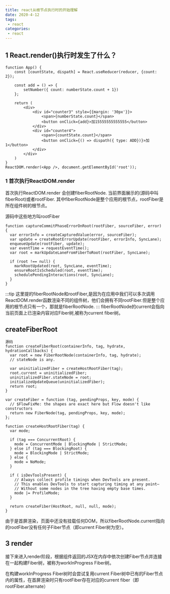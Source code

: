 ```yaml
---
title: react从根节点执行时的开始理解
date: 2020-4-12
tags:
 - react
categories:
 - react
---
```


## 1 React.render()执行时发生了什么？
```
function App() {
    const [countState, dispath] = React.useReducer(reducer, {count: 2});
    
    const add = () => {
        setNumber({ count: numberState.count + 1})
    };
    
    return (
        <div>
            <div id="counter3" style={{margin: '30px'}}>
                <span>{numberState.count}</span>
                <button onClick={add}>加15555555555555</button>
            </div>
            <div id="counter4">
                <span>{countState.count}</span>
                <button onClick={() => dispath({ type: ADD})}>加1</button>
            </div>
        </div>
    )
}
ReactDOM.render(<App />, document.getElementById('root'));
```
### 1 首次执行ReactDOM.render 
首次执行ReactDOM.render 会创建fiberRootNode. 当前界面展示的(源码中叫fiberRoot)或者rootFiber. 其中fiberRootNode是整个应用的根节点，rootFiber是<App />所在组件树的根节点。

源码中这些地方叫rootFiber
```
function captureCommitPhaseErrorOnRoot(rootFiber, sourceFiber, error) {
  var errorInfo = createCapturedValue(error, sourceFiber);
  var update = createRootErrorUpdate(rootFiber, errorInfo, SyncLane);
  enqueueUpdate(rootFiber, update);
  var eventTime = requestEventTime();
  var root = markUpdateLaneFromFiberToRoot(rootFiber, SyncLane);

  if (root !== null) {
    markRootUpdated(root, SyncLane, eventTime);
    ensureRootIsScheduled(root, eventTime);
    schedulePendingInteractions(root, SyncLane);
  }
}
```

:::tip
这里提的fiberRootNode和rootFiber,是因为在应用中我们可以多次调用ReactDOM.render函数渲染不同的组件树，他们会拥有不同rootFiber.但是整个应用的根节点只有一个，那就是fiberRootNode.
:::
fiberRootNode的current会指向当前页面上已渲染内容对应Fiber树,被称为current fiber树。

## createFiberRoot
```
源码
function createFiberRoot(containerInfo, tag, hydrate, hydrationCallbacks) {
  var root = new FiberRootNode(containerInfo, tag, hydrate);
  // stateNode is any.

  var uninitializedFiber = createHostRootFiber(tag);
  root.current = uninitializedFiber;
  uninitializedFiber.stateNode = root;
  initializeUpdateQueue(uninitializedFiber);
  return root;
}

var createFiber = function (tag, pendingProps, key, mode) {
  // $FlowFixMe: the shapes are exact here but Flow doesn't like constructors
  return new FiberNode(tag, pendingProps, key, mode);
};

function createHostRootFiber(tag) {
  var mode;

  if (tag === ConcurrentRoot) {
    mode = ConcurrentMode | BlockingMode | StrictMode;
  } else if (tag === BlockingRoot) {
    mode = BlockingMode | StrictMode;
  } else {
    mode = NoMode;
  }

  if ( isDevToolsPresent) {
    // Always collect profile timings when DevTools are present.
    // This enables DevTools to start capturing timing at any point–
    // Without some nodes in the tree having empty base times.
    mode |= ProfileMode;
  }

  return createFiber(HostRoot, null, null, mode);
}

```
由于是首屏渲染，页面中还没有挂载任何DOM，所以fiberRootNode.current指向的rootFiber没有任何子Fiber节点（即current Fiber树为空）。

## 3 render
接下来进入render阶段，根据组件返回的JSX在内存中依次创建Fiber节点并连接在一起构建Fiber树，被称为workInProgress Fiber树。

在构建workInProgress Fiber树时会尝试复用current Fiber树中已有的Fiber节点内的属性，在首屏渲染时只有rootFiber存在对应的current fiber（即rootFiber.alternate）